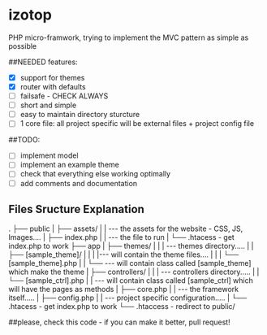 # izotop
PHP micro-framwork, trying to implement the MVC pattern as simple as possible

##NEEDED features:
* [x] support for themes
* [x] router with defaults
* [ ] failsafe - CHECK ALWAYS
* [ ] short and simple
* [ ] easy to maintain directory sturcture
* [ ] 1 core file: all project specific will be external files + project config file

##TODO:
* [ ] implement model
* [ ] implement an example theme
* [ ] check that everything else working optimally
* [ ] add comments and documentation

## Files Sructure Explanation
.
├── public
|   ├── assets/ 
|   |     --- the assets for the website - CSS, JS, Images....
|   ├── index.php
|   |     --- the file to run
|   └── .htacess - get index.php to work
├── app
|   ├── themes/
|   |   |  --- themes directory.....
|   |   ├── [sample_theme]/ 
|   |   |   |--- will contain the theme files....
|   |   |   └── [sample_theme].php
|   |   └──        --- will contain class called [sample_theme] which make the theme
|   ├── controllers/
|   |   |  --- controllers directory.....
|   |   └── [sample_ctrl].php
|   |          --- will contain class called [sample_ctrl] which will have the pages as methods
|   ├── core.php
|   |     --- the framework itself.....
|   ├── config.php
|   |     --- project specific configuration.....
|   └── .htacess - get index.php to work
└── .htaccess - redirect to public/

##please, check this code - if you can make it better, pull request!
